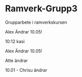 # Ramverk-Grupp3
Grupparbete i ramverkskursen

Alex Ändrar 10.05!

10:12 kasi

Alex Ändrar 10.05!


Atte ändrar

10.01 - Chrisu ändrar


